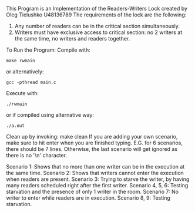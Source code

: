 This Program is an Implementation of the Readers-Writers Lock created by Oleg Tielushko U48136789
The requirements of the lock are the following:

1. Any number of readers can be in the critical section simultaneously.
2. Writers must have exclusive access to critical section: no 2 writers at the same time, no writers and readers together. 

To Run the Program:
Compile with:
    
    make rwmain
or alternatively: 
    
    gcc -pthread main.c

Execute with: 
    
    ./rwmain 
or if compiled using alternative way:
    
    ./a.out

Clean up by invoking:
    make clean
If you are adding your own scenario, make sure to hit enter when you are finished typing. E.G. for 6 scenarios, there should be 7 lines. Otherwise, the last scenario will get ignored as there is no '\n' character.

Scenario 1: Shows that no more than one writer can be in the execution at the same time.
Scenario 2: Shows that writers cannot enter the execution when readers are present.
Scenario 3: Trying to starve the writer, by having many readers scheduled right after the first writer.
Scenario 4, 5, 6: Testing starvation and the presence of only 1 writer in the room.
Scenario 7: No writer to enter while readers are in execution.
Scenario 8, 9: Testing starvation.
